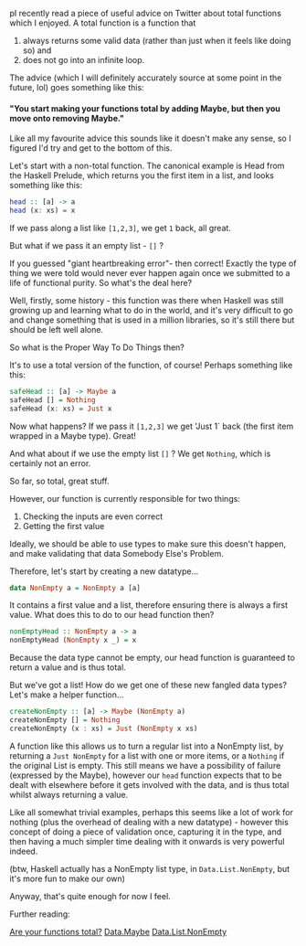 pI recently read a piece of useful advice on Twitter about total functions which I enjoyed. A total function is a function that

1. always returns some valid data (rather than just when it feels like doing so) and
2. does not go into an infinite loop.

The advice (which I will definitely accurately source at some point in the future, lol) goes something like this:

#### "You start making your functions total by adding Maybe, but then you move onto removing Maybe."

Like all my favourite advice this sounds like it doesn't make any sense, so I figured I'd try and get to the bottom of this.

Let's start with a non-total function. The canonical example is Head from the Haskell Prelude, which returns you the first item in a list, and looks something like this:

```haskell
head :: [a] -> a
head (x: xs) = x
```

If we pass along a list like `[1,2,3]`, we get `1` back, all great.

But what if we pass it an empty list - `[]` ?

If you guessed "giant heartbreaking error"- then correct! Exactly the type of thing we were told would never ever happen again once we submitted to a life of functional purity. So what's the deal here?

Well, firstly, some history - this function was there when Haskell was still growing up and learning what to do in the world, and it's very difficult to go and change something that is used in a million libraries, so it's still there but should be left well alone.

So what is the Proper Way To Do Things then?

It's to use a total version of the function, of course! Perhaps something like this:

```haskell
safeHead :: [a] -> Maybe a
safeHead [] = Nothing
safeHead (x: xs) = Just x
```

Now what happens? If we pass it `[1,2,3]` we get 'Just 1` back (the first item wrapped in a Maybe type). Great!

And what about if we use the empty list `[]` ? We get `Nothing`, which is certainly not an error.

So far, so total, great stuff.

However, our function is currently responsible for two things:

1. Checking the inputs are even correct
2. Getting the first value

Ideally, we should be able to use types to make sure this doesn't happen, and make validating that data Somebody Else's Problem.

Therefore, let's start by creating a new datatype...

```haskell
data NonEmpty a = NonEmpty a [a]
```

It contains a first value and a list, therefore ensuring there is always a first value. What does this to do to our head function then?

```haskell
nonEmptyHead :: NonEmpty a -> a
nonEmptyHead (NonEmpty x _) = x
```

Because the data type cannot be empty, our head function is guaranteed to return a value and is thus total.

But we've got a list! How do we get one of these new fangled data types? Let's make a helper function...

```haskell
createNonEmpty :: [a] -> Maybe (NonEmpty a)
createNonEmpty [] = Nothing
createNonEmpty (x : xs) = Just (NonEmpty x xs)
```

A function like this allows us to turn a regular list into a NonEmpty list, by returning a `Just NonEmpty` for a list with one or more items, or a `Nothing` if the original List is empty. This still means we have a possibility of failure (expressed by the Maybe), however our `head` function expects that to be dealt with elsewhere before it gets involved with the data, and is thus total whilst always returning a value.

Like all somewhat trivial examples, perhaps this seems like a lot of work for nothing (plus the overhead of dealing with a new datatype) - however this concept of doing a piece of validation once, capturing it in the type, and then having a much simpler time dealing with it onwards is very powerful indeed.

(btw, Haskell actually has a NonEmpty list type, in `Data.List.NonEmpty`, but it's more fun to make our own)

Anyway, that's quite enough for now I feel.

Further reading:

[Are your functions total?](https://adamdrake.com/are-your-functions-total.html)
[Data.Maybe](http://hackage.haskell.org/package/base-4.12.0.0/docs/Data-Maybe.html)
[Data.List.NonEmpty](https://hackage.haskell.org/package/semigroups-0.16.0.1/docs/Data-List-NonEmpty.html)

